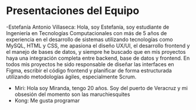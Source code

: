  # Presentaciones del Equipo
 -Estefanía Antonio Villaseca: Hola, soy Estefanía, soy estudiante de Ingeniería en Tecnologías Computacionales con más de 5 años de experiencia en el desarrollo de sistemas utilizando tecnologías como MySQL, HTML y CSS, me apasiona el diseño UX/UI, el desarrollo frontend y el manejo de bases de datos, y siempre he buscado que en mis proyectos haya una integración completa entre backend, base de datos y frontend. En todos mis proyectos he sido responsable de diseñar las interfaces en Figma, escribir el código frontend y planificar de forma estructurada utilizando metodologías ágiles, especialmente Scrum.
- Miri: Hola soy Miranda, tengo 20 años. Soy del puerto de Veracruz y mi obsesión del momento son las maruchiesquites
- Kong: Me gusta programar